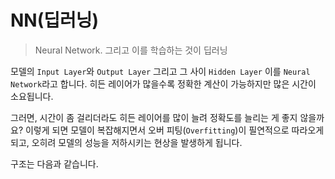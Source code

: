 # NN(딥러닝)
> Neural Network. 그리고 이를 학습하는 것이 딥러닝

모델의 <code>Input Layer</code>와 <code>Output Layer</code> 그리고 그 사이 <code>Hidden Layer</code> 이를 <code>Neural Network</code>라고 합니다. 히든 레이어가 많을수록 정확한 계산이 가능하지만 많은 시간이 소요됩니다.

그러면, 시간이 좀 걸리더라도 히든 레이어를 많이 늘려 정확도를 늘리는 게 좋지 않을까요? 이렇게 되면 모델이 복잡해지면서 오버 피팅(<code>Overfitting</code>)이 필연적으로 따라오게 되고, 오히려 모델의 성능을 저하시키는 현상을 발생하게 됩니다.

구조는 다음과 같습니다.



